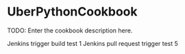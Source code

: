 # UberPythonCookbook

TODO: Enter the cookbook description here.

Jenkins trigger build test 1
Jenkins pull request trigger test 5
